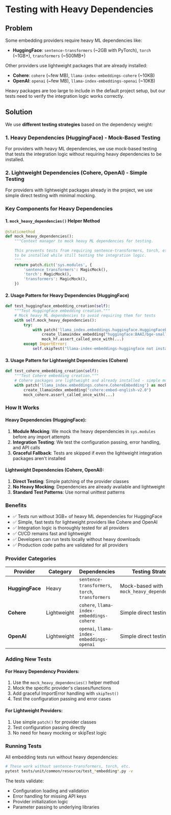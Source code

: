 # Testing with Heavy Dependencies

## Problem

Some embedding providers require heavy ML dependencies like:
- **HuggingFace**: `sentence-transformers` (~2GB with PyTorch), `torch` (~1GB+), `transformers` (~500MB+)

Other providers use lightweight packages that are already installed:
- **Cohere**: `cohere` (~few MB), `llama-index-embeddings-cohere` (~10KB) 
- **OpenAI**: `openai` (~few MB), `llama-index-embeddings-openai` (~10KB)

Heavy packages are too large to include in the default project setup, but our tests need to verify the integration logic works correctly.

## Solution

We use **different testing strategies** based on the dependency weight:

### 1. Heavy Dependencies (HuggingFace) - Mock-Based Testing

For providers with heavy ML dependencies, we use mock-based testing that tests the integration logic without requiring heavy dependencies to be installed.

### 2. Lightweight Dependencies (Cohere, OpenAI) - Simple Testing  

For providers with lightweight packages already in the project, we use simple direct testing with minimal mocking.

### Key Components for Heavy Dependencies

#### 1. `mock_heavy_dependencies()` Helper Method

```python
@staticmethod
def mock_heavy_dependencies():
    """Context manager to mock heavy ML dependencies for testing.
    
    This prevents tests from requiring sentence-transformers, torch, etc.
    to be installed while still testing the integration logic.
    """
    return patch.dict('sys.modules', {
        'sentence_transformers': MagicMock(),
        'torch': MagicMock(),
        'transformers': MagicMock(),
    })
```

#### 2. Usage Pattern for Heavy Dependencies (HuggingFace)

```python
def test_huggingface_embedding_creation(self):
    """Test HuggingFace embedding creation."""
    # Mock heavy ML dependencies to avoid requiring them for tests
    with self.mock_heavy_dependencies():
        try:
            with patch('llama_index.embeddings.huggingface.HuggingFaceEmbedding') as mock_hf:
                create_llamaindex_embedding("huggingface:BAAI/bge-small-en-v1.5")
                mock_hf.assert_called_once_with(...)
        except ImportError:
            self.skipTest("llama-index-embeddings-huggingface not installed")
```

#### 3. Usage Pattern for Lightweight Dependencies (Cohere)

```python
def test_cohere_embedding_creation(self):
    """Test Cohere embedding creation."""
    # Cohere packages are lightweight and already installed - simple mocking is sufficient
    with patch('llama_index.embeddings.cohere.CohereEmbedding') as mock_cohere:
        create_llamaindex_embedding("cohere:embed-english-v2.0")
        mock_cohere.assert_called_once_with(...)
```

### How It Works

#### Heavy Dependencies (HuggingFace):
1. **Module Mocking**: We mock the heavy dependencies in `sys.modules` before any import attempts
2. **Integration Testing**: We test the configuration passing, error handling, and API calls 
3. **Graceful Fallback**: Tests are skipped if even the lightweight integration packages aren't installed

#### Lightweight Dependencies (Cohere, OpenAI):
1. **Direct Testing**: Simple patching of the provider classes
2. **No Heavy Mocking**: Dependencies are already available and lightweight
3. **Standard Test Patterns**: Use normal unittest patterns

### Benefits

- ✅ Tests run without 3GB+ of heavy ML dependencies for HuggingFace
- ✅ Simple, fast tests for lightweight providers like Cohere and OpenAI
- ✅ Integration logic is thoroughly tested for all providers
- ✅ CI/CD remains fast and lightweight  
- ✅ Developers can run tests locally without heavy downloads
- ✅ Production code paths are validated for all providers

### Provider Categories

| Provider | Category | Dependencies | Testing Strategy |
|----------|----------|--------------|------------------|
| **HuggingFace** | Heavy | `sentence-transformers`, `torch`, `transformers` | Mock-based with `mock_heavy_dependencies()` |
| **Cohere** | Lightweight | `cohere`, `llama-index-embeddings-cohere` | Simple direct testing |
| **OpenAI** | Lightweight | `openai`, `llama-index-embeddings-openai` | Simple direct testing |

### Adding New Tests

#### For Heavy Dependency Providers:
1. Use the `mock_heavy_dependencies()` helper method
2. Mock the specific provider's classes/functions  
3. Add graceful ImportError handling with `skipTest()`
4. Test the configuration passing and error cases

#### For Lightweight Providers:
1. Use simple `patch()` for provider classes
2. Test configuration passing directly
3. No need for heavy mocking or skipTest logic

### Running Tests

All embedding tests run without heavy dependencies:

```bash
# These work without sentence-transformers, torch, etc.
pytest tests/unit/common/resource/test_*embedding*.py -v
```

The tests validate:
- Configuration loading and validation
- Error handling for missing API keys
- Provider initialization logic
- Parameter passing to underlying libraries